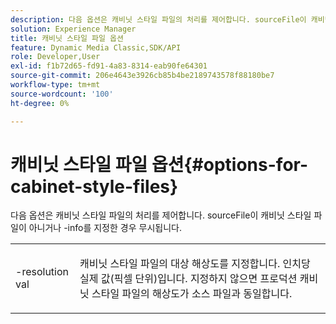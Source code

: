 ```yaml
---
description: 다음 옵션은 캐비닛 스타일 파일의 처리를 제어합니다. sourceFile이 캐비닛 스타일 파일이 아니거나 -info를 지정한 경우 무시됩니다.
solution: Experience Manager
title: 캐비닛 스타일 파일 옵션
feature: Dynamic Media Classic,SDK/API
role: Developer,User
exl-id: f1b72d65-fd91-4a83-8314-eab90fe64301
source-git-commit: 206e4643e3926cb85b4be2189743578f88180be7
workflow-type: tm+mt
source-wordcount: '100'
ht-degree: 0%

---
```


# 캐비닛 스타일 파일 옵션{#options-for-cabinet-style-files}

다음 옵션은 캐비닛 스타일 파일의 처리를 제어합니다. sourceFile이 캐비닛 스타일 파일이 아니거나 -info를 지정한 경우 무시됩니다.

<table id="simpletable_332B78DDEB6540708844AB54AE321F9B"> 
 <tr class="strow"> 
  <td class="stentry"> <p><span class="codeph">-resolution  <span class="varname"> val</span></span> </p> </td> 
  <td class="stentry"> <p>캐비닛 스타일 파일의 대상 해상도를 지정합니다. 인치당 실제 값(픽셀 단위)입니다. 지정하지 않으면 프로덕션 캐비닛 스타일 파일의 해상도가 소스 파일과 동일합니다. </p></td> 
 </tr> 
</table>
